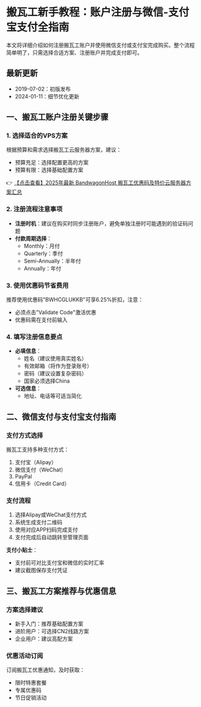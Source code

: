 # 搬瓦工新手教程：账户注册与微信-支付宝支付全指南

本文将详细介绍如何注册搬瓦工账户并使用微信支付或支付宝完成购买。整个流程简单明了，只需选择合适方案、注册账户并完成支付即可。

## 最新更新
- 2019-07-02：初版发布
- 2024-01-11：细节优化更新

## 一、搬瓦工账户注册关键步骤

### 1. 选择适合的VPS方案
根据预算和需求选择搬瓦工云服务器方案，建议：
- 预算充足：选择配置更高的方案
- 预算有限：选择基础配置方案

👉 [【点击查看】2025年最新 BandwagonHost 搬瓦工优惠码及特价云服务器方案汇总](https://bit.ly/banwagon)

### 2. 注册流程注意事项
- **注册时机**：建议在购买时同步注册账户，避免单独注册时可能遇到的验证码问题
- **付款周期选择**：
  - Monthly：月付
  - Quarterly：季付
  - Semi-Annually：半年付
  - Annually：年付

### 3. 使用优惠码节省费用
推荐使用优惠码"BWHCGLUKKB"可享6.25%折扣，注意：
- 必须点击"Validate Code"激活优惠
- 优惠码需在支付前输入

### 4. 填写注册信息要点
- **必填信息**：
  - 姓名（建议使用真实姓名）
  - 有效邮箱（将作为登录账号）
  - 密码（建议设置复杂密码）
  - 国家必须选择China
- **可选信息**：
  - 地址、电话等可适当简化

## 二、微信支付与支付宝支付指南

### 支付方式选择
搬瓦工支持多种支付方式：
1. 支付宝（Alipay）
2. 微信支付（WeChat）
3. PayPal
4. 信用卡（Credit Card）

### 支付流程
1. 选择Alipay或WeChat支付方式
2. 系统生成支付二维码
3. 使用对应APP扫码完成支付
4. 支付完成后自动跳转至管理页面

**支付小贴士**：
- 支付前可对比支付宝和微信的实时汇率
- 建议截图保存支付凭证

## 三、搬瓦工方案推荐与优惠信息

### 方案选择建议
- 新手入门：推荐基础配置方案
- 进阶用户：可选择CN2线路方案
- 企业用户：建议高配方案

### 优惠活动订阅
订阅搬瓦工优惠通知，及时获取：
- 限时特惠套餐
- 专属优惠码
- 节日促销活动